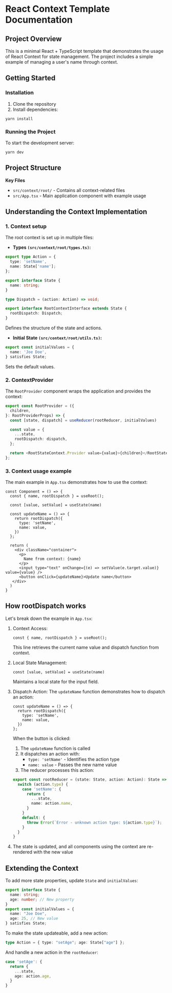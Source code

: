 # React Context Template Documentation
## Project Overview
This is a minimal React + TypeScript template that demonstrates the usage of React Context for state management. The project includes a simple example of managing a user's name through context.


## Getting Started
### Installation
1. Clone the repository
2. Install dependencies:
```
yarn install
``` 

### Running the Project
To start the development server:
```
yarn dev
```

## Project Structure
**Key Files**
- `src/context/root/` - Contains all context-related files
- `src/App.tsx` - Main application component with example usage

## Understanding the Context Implementation
### 1. Context setup
The root context is set up in multiple files:
- **Types `(src/context/root/types.ts)`:**
```ts
export type Action = {
  type: 'setName',
  name: State['name'];
};

export interface State {
  name: string;
}

type Dispatch = (action: Action) => void;

export interface RootContextInterface extends State {
  rootDispatch: Dispatch;
}
```
Defines the structure of the state and actions.

- **Initial State `(src/context/root/utils.ts)`:**
```ts
export const initialValues = {
  name: 'Joe Doe',
} satisfies State;
```
Sets the default values.

### 2. ContextProvider
The `RootProvider` component wraps the application and provides the context:
```ts
export const RootProvider = ({
  children,
}: RootProviderProps) => {
  const [state, dispatch] = useReducer(rootReducer, initialValues)

  const value = {
    ...state,
    rootDispatch: dispatch,
  };

  return <RootStateContext.Provider value={value}>{children}</RootStateContext.Provider>
};
```

### 3. Context usage example
The main example in `App.tsx` demonstrates how to use the context:
```tsx
const Component = () => {
  const { name, rootDispatch } = useRoot();

  const [value, setValue] = useState(name)

  const updateName = () => {
    return rootDispatch({
      type: 'setName',
      name: value,
    })
  };

  return (
    <div className="container">
      <p>
        Name from context: {name}
      </p>
      <input type="text" onChange={(e) => setValue(e.target.value)} value={value} />
      <button onClick={updateName}>Update name</button>
   </div>
  )
}
```

## How rootDispatch works
Let's break down the example in `App.tsx`:
1. Context Access:
    ```tsx
    const { name, rootDispatch } = useRoot();
    ```
    This line retrieves the current name value and dispatch function from context.

2. Local State Management:
    ```tsx
    const [value, setValue] = useState(name)
    ```
    Maintains a local state for the input field.

3. Dispatch Action:
    The `updateName` function demonstrates how to dispatch an action:
    ```tsx
    const updateName = () => {
      return rootDispatch({
        type: 'setName',
        name: value,
      })
    };
    ```
    When the button is clicked:
    1. The `updateName` function is called
    2. It dispatches an action with:
        - `type: 'setName'` - Identifies the action type
        - `name: value` - Passes the new name value
    3. The reducer processes this action:
    ```ts
    export const rootReducer = (state: State, action: Action): State => {
      switch (action.type) {
        case 'setName': {
          return {
            ...state,
            name: action.name,
          }
        }
        default: {
          throw Error(`Error - unknown action type: ${action.type}`);
        }
      }
    }
    ```
4. The state is updated, and all components using the context are re-rendered with the new value

## Extending the Context
To add more state properties, update `State` and `initialValues`:
```ts
export interface State {
  name: string;
  age: number; // New property
}
export const initialValues = {
  name: "Joe Doe",
  age: 25, // New value
} satisfies State;
```

To make the state updateable, add a new action:
```ts
type Action = { type: "setAge"; age: State["age"] };
```
And handle a new action in the `rootReducer`:
```ts
case 'setAge': {
  return {
    ...state,
    age: action.age,
  }
}
```
